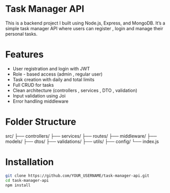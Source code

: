 # Task Manager API

This is a backend project I built using Node.js, Express, and MongoDB. It’s a simple task manager API where users can register , login and manage their personal tasks.

# Features

-   User registration and login with JWT
-   Role - based access (admin , regular user)
-   Task creation with daily and total limits
-   Full CRUD for tasks
-   Clean architecture (controllers , services , DTO , validation)
-   Input validation using Joi
-   Error handling middleware

# Folder Structure

src/
├── controllers/
├── services/
├── routes/
├── middleware/
├── models/
├── dtos/
├── validations/
├── utils/
├── config/
└── index.js

# Installation

```bash
git clone https://github.com/YOUR_USERNAME/task-manager-api.git
cd task-manager-api
npm install

```
